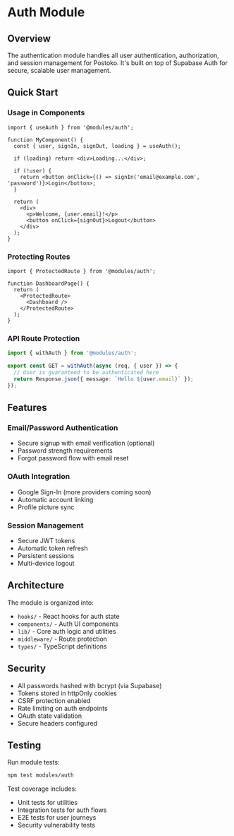 # Auth Module

## Overview
The authentication module handles all user authentication, authorization, and session management for Postoko. It's built on top of Supabase Auth for secure, scalable user management.

## Quick Start

### Usage in Components
```tsx
import { useAuth } from '@modules/auth';

function MyComponent() {
  const { user, signIn, signOut, loading } = useAuth();
  
  if (loading) return <div>Loading...</div>;
  
  if (!user) {
    return <button onClick={() => signIn('email@example.com', 'password')}>Login</button>;
  }
  
  return (
    <div>
      <p>Welcome, {user.email}!</p>
      <button onClick={signOut}>Logout</button>
    </div>
  );
}
```

### Protecting Routes
```tsx
import { ProtectedRoute } from '@modules/auth';

function DashboardPage() {
  return (
    <ProtectedRoute>
      <Dashboard />
    </ProtectedRoute>
  );
}
```

### API Route Protection
```ts
import { withAuth } from '@modules/auth';

export const GET = withAuth(async (req, { user }) => {
  // User is guaranteed to be authenticated here
  return Response.json({ message: `Hello ${user.email}` });
});
```

## Features

### Email/Password Authentication
- Secure signup with email verification (optional)
- Password strength requirements
- Forgot password flow with email reset

### OAuth Integration
- Google Sign-In (more providers coming soon)
- Automatic account linking
- Profile picture sync

### Session Management
- Secure JWT tokens
- Automatic token refresh
- Persistent sessions
- Multi-device logout

## Architecture

The module is organized into:
- `hooks/` - React hooks for auth state
- `components/` - Auth UI components
- `lib/` - Core auth logic and utilities
- `middleware/` - Route protection
- `types/` - TypeScript definitions

## Security

- All passwords hashed with bcrypt (via Supabase)
- Tokens stored in httpOnly cookies
- CSRF protection enabled
- Rate limiting on auth endpoints
- OAuth state validation
- Secure headers configured

## Testing

Run module tests:
```bash
npm test modules/auth
```

Test coverage includes:
- Unit tests for utilities
- Integration tests for auth flows
- E2E tests for user journeys
- Security vulnerability tests